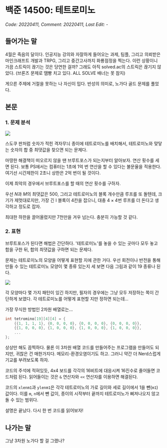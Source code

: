 # 백준 14500: 테트로미노
_Code: 20220411, Comment: 20220411, Last Edit: -_

## 들어가는 말
 4월은 죽음의 달이다. 인공지능 강의와 자잘하게 들어오는 과제, 팀플, 그리고 의뢰받은 마인크래프트 개발과 TRPG, 그리고 중간고사까지 화룡점정을 찍는다. 이런 상황이니 가끔 스트릭이 끊기는 것은 당연한 걸까? 그래도 아직 solved.ac의 스트릭은 끊기지 않았다. (브론즈 문제로 땜빵 치고 있다. ALL SOLVE 배너는 못 참지)
 
 게으른 주제에 거절을 못하는 나 자신이 밉다. 반성의 의미로, 노가다 골드 문제를 풀었다.

## 본문

### 1. 문제 분석

![](img/1.png)

 스도쿠 판처럼 숫자가 적힌 격자무늬 종이에 테트로미노를 배치해서, 테트로미노와 맞닿는 숫자의 합 중 최댓값을 찾으면 되는 문제다.

 마땅한 해결책이 떠오르지 않을 땐 브루트포스가 되는지부터 알아보자. 연산 횟수를 세면 된다. 보통 PS에서는 컴퓨터는 1초에 1억 번 연산을 할 수 있다는 불문율을 적용한다. 여기선 시간제한이 2초니 상한은 2억 번이 될 것이다.

 이제 최악의 경우에서 브루트포스를 할 때의 연산 횟수를 구하자.

 우선 $N$과 $M$의 최댓값은 $500$, 그리고 테트로미노의 블록 개수만큼 루프를 또 돌텐데, 크기가 제멋대로지만, 가장 긴 I 블록이 4칸을 잡으니, 대충 $4 \times 4$번 루프를 더 돈다고 생각하고 정도로 잡자.

 최대한 하한을 끌어올렸지만 7천만을 겨우 넘는다. 충분히 가능할 것 같다.

### 2. 표현
 브루트포스가 된다면 해법은 간단하다. '테트로미노'를 놓을 수 있는 곳마다 모두 놓고 합을 구한 뒤, 합의 최댓값을 구하면 되는 문제다.

 문제는 테트로미노의 모양을 어떻게 표현할 지에 관한 거다. 우선 회전이나 반전을 통해 만들 수 있는 테트로미노 모양이 몇 종류 있는지 세 보면 다음 그림과 같이 19 종류나 된다.

![](img/2.png)

각 모양마다 몇 가지 패턴이 있긴 하지만, 필자의 경우에는 그냥 모두 저장하는 쪽이 간단하게 보였다. 각 테트로미노를 어떻게 표현할 지만 정하면 되는데...

가장 무식한 방법인 2차원 배열로는...
```cpp
int tetromino[19][4][4] = {
    {{1, 1, 1, 1}, {0, 0, 0, 0}, {0, 0, 0, 0}, {0, 0, 0, 0}},
    {{1, 0, 0, 0}, {1, 0, 0, 0}, {1, 0, 0, 0}, {1, 0, 0, 0}},
    ...
};
```

상상만 해도 끔찍하다. 물론 이 3차원 배열 코드를 만들어주는 프로그램을 만들어도 되지만, 귀찮은 건 매한가지다. 메모리-환경오염이기도 하고. 그러니 약간 더 Nerd스럽게 기교를 부려보도록 하자.

코드의 주석에 적혀있듯, 4x4 보드를 각각의 16비트에 대응시켜 16진수로 줄어들면 코드처럼 된다. 읽어들이는 것은 `&` 연산자와 `<<` 연산자를 이용하면 해결된다.

코드의 `xlenm1`과 `ylenm1`은 각각 테트로미노의 가로 길이와 세로 길이에서 1을 뺀(`m1`) 값이다. 이를 `m`, `n`에서 뺀 값이, 종이의 시작부터 끝까지 테트로미노가 삐져나오지 않고 돌 수 있는 범위다.

설명은 끝났다. 다시 한 번 코드를 읽어보자!

## 나가는 말
 그냥 3차원 노가다 할 걸 그랬나?